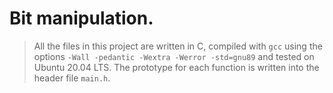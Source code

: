 # Bit manipulation.

> All the files in this project are written in C, compiled with `gcc` using the options `-Wall -pedantic -Wextra -Werror -std=gnu89` and tested on Ubuntu 20.04 LTS. The prototype for each function is written into the header file `main.h`.
